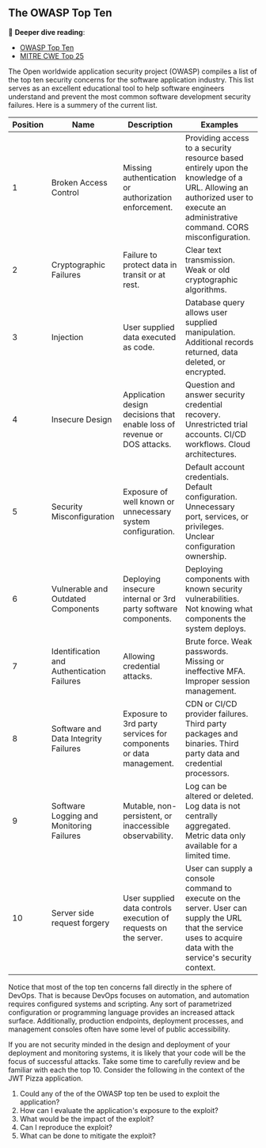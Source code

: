 ## The OWASP Top Ten

📖 **Deeper dive reading**:

- [OWASP Top Ten](https://owasp.org/www-project-top-ten/)
- [MITRE CWE Top 25](https://cwe.mitre.org/top25/index.html)

The Open worldwide application security project (OWASP) compiles a list of the top ten security concerns for the software application industry. This list serves as an excellent educational tool to help software engineers understand and prevent the most common software development security failures. Here is a summery of the current list.

| Position | Name                                       | Description                                                              | Examples                                                                                                                                                                     |
| -------- | ------------------------------------------ | ------------------------------------------------------------------------ | ---------------------------------------------------------------------------------------------------------------------------------------------------------------------------- |
| 1        | Broken Access Control                      | Missing authentication or authorization enforcement.                     | Providing access to a security resource based entirely upon the knowledge of a URL. Allowing an authorized user to execute an administrative command. CORS misconfiguration. |
| 2        | Cryptographic Failures                     | Failure to protect data in transit or at rest.                           | Clear text transmission. Weak or old cryptographic algorithms.                                                                                                               |
| 3        | Injection                                  | User supplied data executed as code.                                     | Database query allows user supplied manipulation. Additional records returned, data deleted, or encrypted.                                                                   |
| 4        | Insecure Design                            | Application design decisions that enable loss of revenue or DOS attacks. | Question and answer security credential recovery. Unrestricted trial accounts. CI/CD workflows. Cloud architectures.                                                         |
| 5        | Security Misconfiguration                  | Exposure of well known or unnecessary system configuration.              | Default account credentials. Default configuration. Unnecessary port, services, or privileges. Unclear configuration ownership.                                              |
| 6        | Vulnerable and Outdated Components         | Deploying insecure internal or 3rd party software components.            | Deploying components with known security vulnerabilities. Not knowing what components the system deploys.                                                                    |
| 7        | Identification and Authentication Failures | Allowing credential attacks.                                             | Brute force. Weak passwords. Missing or ineffective MFA. Improper session management.                                                                                        |
| 8        | Software and Data Integrity Failures       | Exposure to 3rd party services for components or data management.        | CDN or CI/CD provider failures. Third party packages and binaries. Third party data and credential processors.                                                               |
| 9        | Software Logging and Monitoring Failures   | Mutable, non-persistent, or inaccessible observability.                  | Log can be altered or deleted. Log data is not centrally aggregated. Metric data only available for a limited time.                                                          |
| 10       | Server side request forgery                | User supplied data controls execution of requests on the server.         | User can supply a console command to execute on the server. User can supply the URL that the service uses to acquire data with the service's security context.               |

Notice that most of the top ten concerns fall directly in the sphere of DevOps. That is because DevOps focuses on automation, and automation requires configured systems and scripting. Any sort of parametrized configuration or programming language provides an increased attack surface. Additionally, production endpoints, deployment processes, and management consoles often have some level of public accessibility.

If you are not security minded in the design and deployment of your deployment and monitoring systems, it is likely that your code will be the focus of successful attacks. Take some time to carefully review and be familiar with each the top 10. Consider the following in the context of the JWT Pizza application.

1. Could any of the of the OWASP top ten be used to exploit the application?
1. How can I evaluate the application's exposure to the exploit?
1. What would be the impact of the exploit?
1. Can I reproduce the exploit?
1. What can be done to mitigate the exploit?

